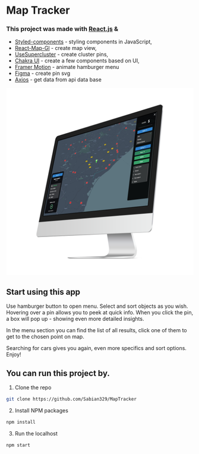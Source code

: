 # Map Tracker

### This project was made with [React.js](https://reactjs.org/) &

- [Styled-components](https://styled-components.com/) - styling components in JavaScript,
- [React-Map-Gl](https://visgl.github.io/react-map-gl/) - create map view,
- [UseSupercluster](https://github.com/leighhalliday/use-supercluster) - create cluster pins,
- [Chakra UI](https://chakra-ui.com/) - create a few components based on UI,
- [Framer Motion](https://www.framer.com/docs/) - animate hamburger menu
- [Figma](https://www.figma.com/) - create pin svg
- [Axios](https://axios-http.com/) - get data from api data base

<img src="https://github.com/Sabian329/Sabian329/blob/main/maps.png"/>

## Start using this app

Use hamburger button to open menu. Select and sort objects as you wish. Hovering over a pin allows you to peek at quick info. When you click the pin, a box will pop up - showing even more detailed insights.

In the menu section you can find the list of all results, click one of them to get to the chosen point on map.

Searching for cars gives you again, even more specifics and sort options. Enjoy!

## You can run this project by.

1.  Clone the repo

```sh
git clone https://github.com/Sabian329/MapTracker
```

2.  Install NPM packages

```sh
npm install
```

3.  Run the localhost

```sh
npm start
```
